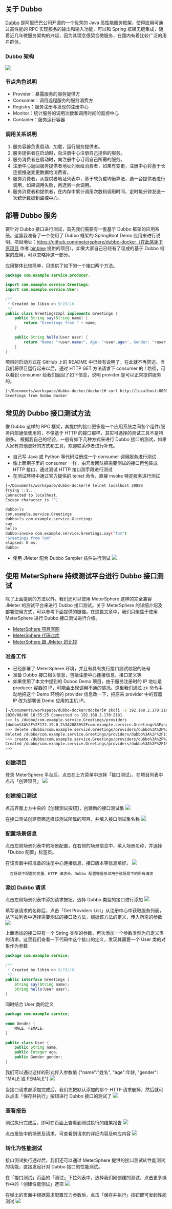 ## 关于 Dubbo
[Dubbo](https://dubbo.io) 是阿里巴巴公司开源的一个优秀的 Java 高性能服务框架，使得应用可通过高性能的 RPC 实现服务的输出和输入功能，可以和 Spring 框架无缝集成，随着近几年微服务架构的兴起，因为其理念很契合微服务，在国内有着比较广泛的用户群体。

### Dubbo 架构
![](../img/tutorial/dubbo/architecture.png)

### 节点角色说明
- Provider：暴露服务的服务提供方
- Consumer：调用远程服务的服务消费方
- Registry：服务注册与发现的注册中心
- Monitor：统计服务的调用次数和调用时间的监控中心
- Container：服务运行容器

### 调用关系说明
1. 服务容器负责启动，加载，运行服务提供者。
2. 服务提供者在启动时，向注册中心注册自己提供的服务。
3. 服务消费者在启动时，向注册中心订阅自己所需的服务。
4. 注册中心返回服务提供者地址列表给消费者，如果有变更，注册中心将基于长连接推送变更数据给消费者。
5. 服务消费者，从提供者地址列表中，基于软负载均衡算法，选一台提供者进行调用，如果调用失败，再选另一台调用。
6. 服务消费者和提供者，在内存中累计调用次数和调用时间，定时每分钟发送一次统计数据到监控中心。

## 部署 Dubbo 服务
要针对 Dubbo 接口进行测试，首先我们需要有一套基于 Dubbo 框架的应用系统。这里我准备了一个使用了 Dubbo 框架的 SpringBoot Demo 应用来进行说明，项目地址：https://github.com/metersphere/dubbo-docker（在此感谢下 [原项目](https://github.com/binblee/dubbo-docker) 作者 [binblee](https://github.com/binblee) 提供的项目）。如果大家自己已经有了现成的基于 Dubbo 框架的应用，可以忽略掉这一部分。

应用整体比较简单，只提供了如下的一个接口两个方法。
```java
package com.example.service.producer;
 
import com.example.service.Greetings;
import com.example.service.User;
 
/**
 * Created by libin on 9/19/16.
 */
public class GreetingsImpl implements Greetings {
    public String say(String name) {
        return "Greetings from " + name;
    }
 
    public String hello(User user) {
        return "Name: "+user.name+", Age: "+user.age+", Gender: "+user.gender;
    }
}
```
项目的启动方式在 GitHub 上的 README 中已经有说明了，在此就不再赘述。当我们将项目运行起来以后，通过 HTTP GET 方法请求下 consumer 的 / 路径，可以看到 consumer 给我们返回了如下信息，说明 provider 是可以正常提供服务的。
```bash
[~/Documents/workspace/dubbo-docker/docker]# curl http://localhost:8899
Greetings from Dubbo Docker
```
## 常见的 Dubbo 接口测试方法
像 Dubbo 这样的 RPC 框架，其提供的接口更多是一个应用系统之间各个组件/服务内部通信使用的，不像基于 HTTP 的接口那样，其实可选择的测试工具不是特别多。
根据我自己的经验，一般有如下几种方式来进行 Dubbo 接口的测试，如果大家有其他更好的方式和工具，欢迎联系作者进行补充。
- 自己写 Java 或 Python 等代码注册成一个 consumer 调用服务进行测试
- 像上面例子里的 consumer 一样，由开发团队把需要测试的接口再包装成 HTTP 接口，通过测试 HTTP 接口测手段进行测试
- 在测试环境中通过官方提供的 telnet 命令，直接 invoke 特定服务进行测试

```bash
[~/Documents/workspace/dubbo-docker]# telnet localhost 20880
Trying ::1...
Connected to localhost.
Escape character is '^]'.
 
dubbo>ls
com.example.service.Greetings
dubbo>ls com.example.service.Greetings
say
hello
dubbo>invoke com.example.service.Greetings.say("Tom")
"Greetings from Tom"
elapsed: 0 ms.
dubbo>
```

- 使用 JMeter 配合 Dubbo Sampler 插件进行测试
![](../img/tutorial/dubbo/jmeter_dubbo.png)


## 使用 MeterSphere 持续测试平台进行 Dubbo 接口测试
除了上面提到的方法以外，我们还可以使用 MeterSphere 这样的完全兼容 JMeter 的测试平台来进行 Dubbo 接口测试。关于 MeterSphere 的详细介绍及部署使用方式，可以参考下面提供的链接。在这篇文章中，我们只聚焦于使用 MeterSphere 进行 Dubbo 接口测试进行介绍。

- [MeterSphere 项目官网](https://metersphere.io)
- [MeterSphere 代码仓库](https://github.com/metersphere)
- [MeterSphere 跟 JMeter 的比较](https://metersphere.io/jmeter-load-testing.html)

### 准备工作
- 已经部署了 MeterSphere 环境，并且有具有执行接口测试权限的账号
- 准备 Dubbo 接口相关信息，包括注册中心连接信息、接口定义等
- 如果使用了本文中提到的 Duboo Demo 项目，由于服务注册时的 IP 地址是 producer 容器的 IP，可能会出现调用不通的情况。这里我们通过 zk 命令手动地把这个 Demo 环境的 provider 信息改一下，把原来 provider 中的容器 IP 改为部署该 Demo 应用的主机 IP。

```bash
[~/Documents/workspace/dubbo-docker/docker]# zkcli -s 192.168.2.170:2181
2020/08/06 18:55:25 Connected to 192.168.2.170:2181
>>> ls /dubbo/com.example.service.Greetings/providers
[dubbo%3A%2F%2F172.19.0.2%3A20880%2Fcom.example.service.Greetings%3Fanyhost%3Dtrue%26application%3Dproducer-app%26dubbo%3D2.5.3%26interface%3Dcom.example.service.Greetings%26methods%3Dsay%2Chello%26pid%3D1%26revision%3D1.0-SNAPSHOT%26side%3Dprovider%26timestamp%3D1596709972791]
>>> delete /dubbo/com.example.service.Greetings/providers/dubbo%3A%2F%2F172.19.0.2%3A20880%2Fcom.example.service.Greetings%3Fanyhost%3Dtrue%26application%3Dproducer-app%26dubbo%3D2.5.3%26interface%3Dcom.example.service.Greetings%26methods%3Dsay%2Chello%26pid%3D1%26revision%3D1.0-SNAPSHOT%26side%3Dprovider%26timestamp%3D1596709972791
Deleted /dubbo/com.example.service.Greetings/providers/dubbo%3A%2F%2F172.19.0.2%3A20880%2Fcom.example.service.Greetings%3Fanyhost%3Dtrue%26application%3Dproducer-app%26dubbo%3D2.5.3%26interface%3Dcom.example.service.Greetings%26methods%3Dsay%2Chello%26pid%3D1%26revision%3D1.0-SNAPSHOT%26side%3Dprovider%26timestamp%3D1596709972791
>>> create /dubbo/com.example.service.Greetings/providers/dubbo%3A%2F%2F192.168.2.170%3A20880%2Fcom.example.service.Greetings%3Fanyhost%3Dtrue%26application%3Dproducer-app%26dubbo%3D2.5.3%26interface%3Dcom.example.service.Greetings%26methods%3Dsay%2Chello%26pid%3D1%26revision%3D1.0-SNAPSHOT%26side%3Dprovider%26timestamp%3D1596709972791 ""
Created /dubbo/com.example.service.Greetings/providers/dubbo%3A%2F%2F192.168.2.170%3A20880%2Fcom.example.service.Greetings%3Fanyhost%3Dtrue%26application%3Dproducer-app%26dubbo%3D2.5.3%26interface%3Dcom.example.service.Greetings%26methods%3Dsay%2Chello%26pid%3D1%26revision%3D1.0-SNAPSHOT%26side%3Dprovider%26timestamp%3D1596709972791
>>>
```


### 创建项目
登录 MeterSphere 平台后，点击在上方菜单中选择「接口测试」，在项目列表中点击「创建项目」
![](../img/tutorial/dubbo/create_project.png)

### 创建接口测试
点击界面上方中央的【创建测试按钮】，创建新的接口测试集
![](../img/tutorial/dubbo/create_api_test.png)

在接口测试创建页面选择该测试所属的项目，并填入接口测试集名称
![](../img/tutorial/dubbo/create_api_test2.png)

### 配置场景信息
点击左侧场景列表中的场景配置，在右侧的场景信息中，填入场景名称，并选择「Dubbo 配置」标签页。

在该页面中把准备的注册中心连接信息，接口版本等信息填好。
![](../img/tutorial/dubbo/config_scenario.png)

``` info
  在场景中配置的变量、HTTP 请求头、Dubbo 配置等信息试用于该场景下的所有请求
```

### 添加 Dubbo 请求
点击左侧场景列表中添加请求按钮，选择 Dubbo 类型的接口进行添加
![](../img/tutorial/dubbo/add_dubbo_request.png)

填写该请求的名称后，点击「Get Providers List」从注册中心中获取服务列表，从下拉列表中选择需要测试的接口及方法，根据该方法的定义，传入所需的参数
![](../img/tutorial/dubbo/add_dubbo_request2.png)

上面添加的接口只有一个 String 类型的参数，再次添加一个参数类型为自定义类的请求。这里我们查看一下代码中这个接口的定义，发现其需要一个 User 类的对象作为参数
```java
package com.example.service;
 
/**
 * Created by libin on 9/19/16.
 */
public interface Greetings {
    String say(String name);
    String hello(User user);
}
```
同时结合 User 类的定义
```java
package com.example.service;
 
enum Gender {
    MALE, FEMALE;
}
 
public class User {
    public String name;
    public Integer age;
    public Gender gender;
}
```
我们可以通过这样的形式传入参数值 {"name":"姓名", "age":年龄, "gender": "MALE 或 FEMALE"}
![](../img/tutorial/dubbo/add_dubbo_request3.png)

当接口请求都添加完成后，我们先把默认添加的那个 HTTP 请求删掉，然后就可以点击「保存并执行」按钮进行 Dubbo 接口的测试了
![](../img/tutorial/dubbo/run_api_test.png)

### 查看报告
测试执行完成后，即可在页面上查看到测试执行的结果报告
![](../img/tutorial/dubbo/api_test_report1.png)

点击报告中的场景及请求，可查看到请求的详细内容及响应内容
![](../img/tutorial/dubbo/api_test_report2.png)

### 转化为性能测试
接口测试执行通过后，我们还可以通过 MeterSphere 提供的接口测试转性能测试的功能，直接发起针对 Dubbo 接口的性能测试。

在「接口测试」页面的「测试」下拉列表中，选择我们刚创建的测试，点击更多操作中的「创建性能测试」选项
![](../img/tutorial/dubbo/create_load_test1.png)

在弹出的页面中根据需求配置压力参数后，点击「保存并执行」按钮即可发起性能测试
![](../img/tutorial/dubbo/create_load_test2.png)

